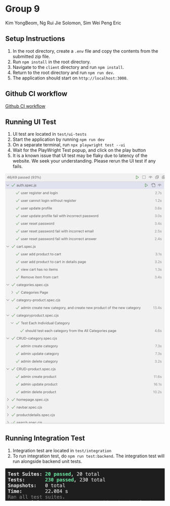 # Group 9

Kim YongBeom, Ng Rui Jie Solomon, Sim Wei Peng Eric

## Setup Instructions

1. In the root directory, create a `.env` file and copy the contents from the submitted zip file.
2. Run `npm install` in the root directory.
3. Navigate to the `client` directory and run `npm install`.
4. Return to the root directory and run `npm run dev`.
5. The application should start on `http://localhost:3000`.

## Github CI workflow

[Github CI workflow](https://github.com/cs4218/cs4218-2420-ecom-project-team09/actions/runs/13748324617/job/38446420228)

## Running UI Test

1. UI test are located in `test/ui-tests`
2. Start the application by running `npm run dev`
3. On a separate terminal, run `npx playwright test --ui`
4. Wait for the PlayWright Test popup, and click on the play button
5. It is a known issue that UI test may be flaky due to latency of the website. We seek your understanding. Please rerun the UI test if any fails.

![alt text](image-1.png)

## Running Integration Test

1. Integration test are located in `test/integration`
2. To run integration test, do `npm run test:backend`. The integration test will run alongside backend unit tests.

![alt text](image.png)
